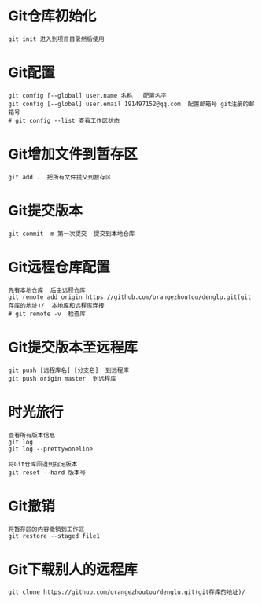 # Git仓库初始化
```
git init 进入到项目目录然后使用
```

# Git配置
```shell
git comfig [--global] user.name 名称   配置名字
git config [--global] user.email 191497152@qq.com  配置邮箱号 git注册的邮箱号 
# git config --list 查看工作区状态
```

# Git增加文件到暂存区
```shell
git add .  把所有文件提交到暂存区
```

# Git提交版本
```shell
git commit -m 第一次提交  提交到本地仓库
```

# Git远程仓库配置
```shell
先有本地仓库  后由远程仓库
git remote add origin https://github.com/orangezhoutou/denglu.git(git存库的地址)/  本地库和远程库连接 
# git remote -v  检查库
```

# Git提交版本至远程库
```shell
git push [远程库名] [分支名]  到远程库
git push origin master  到远程库
```

# 时光旅行
```
查看所有版本信息
git log 
git log --pretty=oneline

将Git仓库回退到指定版本
git reset --hard 版本号
```

# Git撤销
```shell
将暂存区的内容撤销到工作区
git restore --staged file1 
```

# Git下载别人的远程库
```shell
git clone https://github.com/orangezhoutou/denglu.git(git存库的地址)/
```
